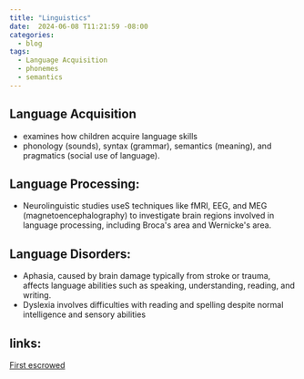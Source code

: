 ```yaml
---
title: "Linguistics"
date:  2024-06-08 T11:21:59 -08:00
categories:
  - blog
tags:
  - Language Acquisition 
  - phonemes 
  - semantics 
---
```

## Language Acquisition 
  - examines how children acquire language skills
  - phonology (sounds), syntax (grammar), semantics (meaning), and pragmatics (social use of language).
## **Language Processing**:
  - Neurolinguistic studies useS techniques like fMRI, EEG, and MEG (magnetoencephalography) to investigate brain regions involved in language processing, including Broca's area and Wernicke's area.
## **Language Disorders**:
  - Aphasia, caused by brain damage typically from stroke or trauma, affects language abilities such as speaking, understanding, reading, and writing.
  - Dyslexia involves difficulties with reading and spelling despite normal intelligence and sensory abilities
    
## links: 

[First escrowed](https://web.archive.org/web/20240609153104/https://neuromusical.github.io/blog/Linguistics/)



